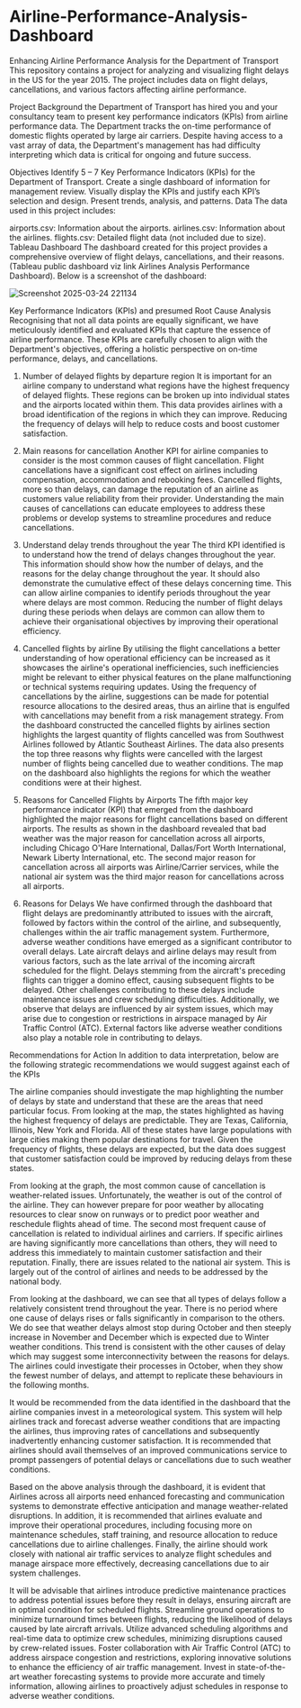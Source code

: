 # Airline-Performance-Analysis-Dashboard
Enhancing Airline Performance Analysis for the Department of Transport
This repository contains a project for analyzing and visualizing flight delays in the US for the year 2015. The project includes data on flight delays, cancellations, and various factors affecting airline performance.

Project Background
the Department of Transport has hired you and your consultancy team to present key performance indicators (KPIs) from airline performance data. The Department tracks the on-time performance of domestic flights operated by large air carriers. Despite having access to a vast array of data, the Department's management has had difficulty interpreting which data is critical for ongoing and future success.

Objectives
Identify 5 – 7 Key Performance Indicators (KPIs) for the Department of Transport.
Create a single dashboard of information for management review.
Visually display the KPIs and justify each KPI’s selection and design.
Present trends, analysis, and patterns.
Data
The data used in this project includes:

airports.csv: Information about the airports.
airlines.csv: Information about the airlines.
flights.csv: Detailed flight data (not included due to size).
Tableau Dashboard
The dashboard created for this project provides a comprehensive overview of flight delays, cancellations, and their reasons. (Tableau public dashboard viz link Airlines Analysis Performance Dashboard). Below is a screenshot of the dashboard:

![Screenshot 2025-03-24 221134](https://github.com/user-attachments/assets/e1807b9f-5282-422b-96a3-3b9a9772a1a2)

Key Performance Indicators (KPIs) and presumed Root Cause Analysis
Recognising that not all data points are equally significant, we have meticulously identified and evaluated KPIs that capture the essence of airline performance. These KPIs are carefully chosen to align with the Department's objectives, offering a holistic perspective on on-time performance, delays, and cancellations.

1. Number of delayed flights by departure region
It is important for an airline company to understand what regions have the highest frequency of delayed flights. These regions can be broken up into individual states and the airports located within them. This data provides airlines with a broad identification of the regions in which they can improve. Reducing the frequency of delays will help to reduce costs and boost customer satisfaction.

2. Main reasons for cancellation
Another KPI for airline companies to consider is the most common causes of flight cancellation. Flight cancellations have a significant cost effect on airlines including compensation, accommodation and rebooking fees. Cancelled flights, more so than delays, can damage the reputation of an airline as customers value reliability from their provider. Understanding the main causes of cancellations can educate employees to address these problems or develop systems to streamline procedures and reduce cancellations.

3. Understand delay trends throughout the year
The third KPI identified is to understand how the trend of delays changes throughout the year. This information should show how the number of delays, and the reasons for the delay change throughout the year. It should also demonstrate the cumulative effect of these delays concerning time. This can allow airline companies to identify periods throughout the year where delays are most common. Reducing the number of flight delays during these periods when delays are common can allow them to achieve their organisational objectives by improving their operational efficiency.

4. Cancelled flights by airline
By utilising the flight cancellations a better understanding of how operational efficiency can be increased as it showcases the airline's operational inefficiencies, such inefficiencies might be relevant to either physical features on the plane malfunctioning or technical systems requiring updates. Using the frequency of cancellations by the airline, suggestions can be made for potential resource allocations to the desired areas, thus an airline that is engulfed with cancellations may benefit from a risk management strategy.
From the dashboard constructed the cancelled flights by airlines section highlights the largest quantity of flights cancelled was from Southwest Airlines followed by Atlantic Southeast Airlines. The data also presents the top three reasons why flights were cancelled with the largest number of flights being cancelled due to weather conditions. The map on the dashboard also highlights the regions for which the weather conditions were at their highest.

5. Reasons for Cancelled Flights by Airports
The fifth major key performance indicator (KPI) that emerged from the dashboard highlighted the major reasons for flight cancellations based on different airports. The results as shown in the dashboard revealed that bad weather was the major reason for cancellation across all airports, including Chicago O'Hare International, Dallas/Fort Worth International, Newark Liberty International, etc. The second major reason for cancellation across all airports was Airline/Carrier services, while the national air system was the third major reason for cancellations across all airports.

6. Reasons for Delays
We have confirmed through the dashboard that flight delays are predominantly attributed to issues with the aircraft, followed by factors within the control of the airline, and subsequently, challenges within the air traffic management system. Furthermore, adverse weather conditions have emerged as a significant contributor to overall delays. Late aircraft delays and airline delays may result from various factors, such as the late arrival of the incoming aircraft scheduled for the flight. Delays stemming from the aircraft's preceding flights can trigger a domino effect, causing subsequent flights to be delayed. Other challenges contributing to these delays include maintenance issues and crew scheduling difficulties. Additionally, we observe that delays are influenced by air system issues, which may arise due to congestion or restrictions in airspace managed by Air Traffic Control (ATC). External factors like adverse weather conditions also play a notable role in contributing to delays.

Recommendations for Action
In addition to data interpretation, below are the following strategic recommendations we would suggest against each of the KPIs

The airline companies should investigate the map highlighting the number of delays by state and understand that these are the areas that need particular focus. From looking at the map, the states highlighted as having the highest frequency of delays are predictable. They are Texas, California, Illinois, New York and Florida. All of these states have large populations with large cities making them popular destinations for travel. Given the frequency of flights, these delays are expected, but the data does suggest that customer satisfaction could be improved by reducing delays from these states.

From looking at the graph, the most common cause of cancellation is weather-related issues. Unfortunately, the weather is out of the control of the airline. They can however prepare for poor weather by allocating resources to clear snow on runways or to predict poor weather and reschedule flights ahead of time. The second most frequent cause of cancellation is related to individual airlines and carriers. If specific airlines are having significantly more cancellations than others, they will need to address this immediately to maintain customer satisfaction and their reputation. Finally, there are issues related to the national air system. This is largely out of the control of airlines and needs to be addressed by the national body.

From looking at the dashboard, we can see that all types of delays follow a relatively consistent trend throughout the year. There is no period where one cause of delays rises or falls significantly in comparison to the others. We do see that weather delays almost stop during October and then steeply increase in November and December which is expected due to Winter weather conditions. This trend is consistent with the other causes of delay which may suggest some interconnectivity between the reasons for delays. The airlines could investigate their processes in October, when they show the fewest number of delays, and attempt to replicate these behaviours in the following months.

It would be recommended from the data identified in the dashboard that the airline companies invest in a meteorological system. This system will help airlines track and forecast adverse weather conditions that are impacting the airlines, thus improving rates of cancellations and subsequently inadvertently enhancing customer satisfaction. It is recommended that airlines should avail themselves of an improved communications service to prompt passengers of potential delays or cancellations due to such weather conditions.

Based on the above analysis through the dashboard, it is evident that Airlines across all airports need enhanced forecasting and communication systems to demonstrate effective anticipation and manage weather-related disruptions. In addition, it is recommended that airlines evaluate and improve their operational procedures, including focusing more on maintenance schedules, staff training, and resource allocation to reduce cancellations due to airline challenges. Finally, the airline should work closely with national air traffic services to analyze flight schedules and manage airspace more effectively, decreasing cancellations due to air system challenges.

It will be advisable that airlines introduce predictive maintenance practices to address potential issues before they result in delays, ensuring aircraft are in optimal condition for scheduled flights. Streamline ground operations to minimize turnaround times between flights, reducing the likelihood of delays caused by late aircraft arrivals. Utilize advanced scheduling algorithms and real-time data to optimize crew schedules, minimizing disruptions caused by crew-related issues. Foster collaboration with Air Traffic Control (ATC) to address airspace congestion and restrictions, exploring innovative solutions to enhance the efficiency of air traffic management. Invest in state-of-the-art weather forecasting systems to provide more accurate and timely information, allowing airlines to proactively adjust schedules in response to adverse weather conditions.


